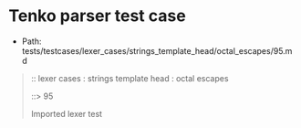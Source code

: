 # Tenko parser test case

- Path: tests/testcases/lexer_cases/strings_template_head/octal_escapes/95.md

> :: lexer cases : strings template head : octal escapes
>
> ::> 95
>
> Imported lexer test
>
> <template head> FourToSeven OctalDigit eol/eof

## FAIL

## Input

`````js
`\76
`````

## Output

_Note: the whole output block is auto-generated. Manual changes will be overwritten!_

Below follow outputs in four parsing modes: sloppy mode, strict mode script goal, module goal, web compat mode (always sloppy).

Note that the output parts are auto-generated by the test runner to reflect actual result.

### Sloppy mode

Parsed with script goal and as if the code did not start with strict mode header.

`````
throws: Lexer error!
    Illegal legacy octal escape in template, where octal escapes are never allowed

`\76
^------- error
`````

### Strict mode

Parsed with script goal but as if it was starting with `"use strict"` at the top.

_Output same as sloppy mode._

### Module goal

Parsed with the module goal.

_Output same as sloppy mode._

### Web compat mode

Parsed in sloppy script mode but with the web compat flag enabled.

_Output same as sloppy mode._
